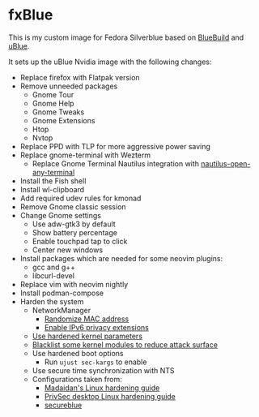 # fxBlue

This is my custom image for Fedora Silverblue based on [BlueBuild](https://blue-build.org/) and [uBlue](https://universal-blue.org).

It sets up the uBlue Nvidia image with the following changes:

- Replace firefox with Flatpak version
- Remove unneeded packages
    - Gnome Tour
    - Gnome Help
    - Gnome Tweaks
    - Gnome Extensions
    - Htop
    - Nvtop
- Replace PPD with TLP for more aggressive power saving
- Replace gnome-terminal with Wezterm
    - Replace Gnome Terminal Nautilus integration with [nautilus-open-any-terminal](https://github.com/Stunkymonkey/nautilus-open-any-terminal)
- Install the Fish shell
- Install wl-clipboard
- Add required udev rules for kmonad
- Remove Gnome classic session
- Change Gnome settings
  - Use adw-gtk3 by default
  - Show battery percentage
  - Enable touchpad tap to click
  - Center new windows
- Install packages which are needed for some neovim plugins:
  - gcc and g++
  - libcurl-devel
- Replace vim with neovim nightly
- Install podman-compose
- Harden the system
    - NetworkManager
        - [Randomize MAC address](https://github.com/flexagoon/fxblue/blob/main/config/files/usr/etc/NetworkManager/conf.d/99-random-mac.conf)
        - [Enable IPv6 privacy extensions](https://github.com/flexagoon/fxblue/blob/main/config/files/usr/etc/NetworkManager/conf.d/99-ipv6-privacy.conf)
    - [Use hardened kernel parameters](https://github.com/flexagoon/fxblue/blob/main/config/files/usr/etc/sysctl.d/90-hardening.conf)
    - [Blacklist some kernel modules to reduce attack surface](https://github.com/flexagoon/fxblue/blob/main/config/files/usr/etc/modprobe.d/blacklist.conf)
    - Use hardened boot options
        - Run `ujust sec-kargs` to enable
    - Use secure time synchronization with NTS
    - Configurations taken from:
        - [Madaidan's Linux hardening guide](https://madaidans-insecurities.github.io/guides/linux-hardening.html)
        - [PrivSec desktop Linux hardening guide](https://privsec.dev/posts/linux/desktop-linux-hardening)
        - [secureblue](https://github.com/secureblue/secureblue)
